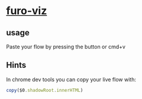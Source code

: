# [furo-viz](viz.furo.pro)

## usage
Paste your flow by pressing the button or cmd+v

## Hints
In chrome dev tools you can copy your live flow with:

```js
copy($0.shadowRoot.innerHTML)
```

